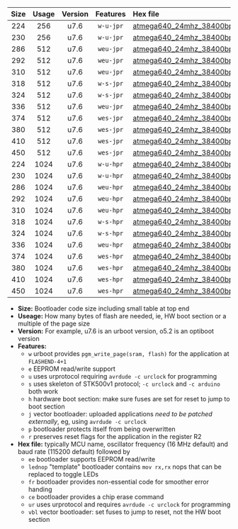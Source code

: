 |Size|Usage|Version|Features|Hex file|
|:-:|:-:|:-:|:-:|:--|
|224|256|u7.6|`w-u-jpr`|[atmega640_24mhz_38400bps_ur_vbl.hex](https://raw.githubusercontent.com/stefanrueger/urboot/main/atmega640_24mhz_38400bps_ur_vbl.hex)|
|230|256|u7.6|`w-u-jpr`|[atmega640_24mhz_38400bps_lednop_ur_vbl.hex](https://raw.githubusercontent.com/stefanrueger/urboot/main/atmega640_24mhz_38400bps_lednop_ur_vbl.hex)|
|286|512|u7.6|`weu-jpr`|[atmega640_24mhz_38400bps_ee_ur_vbl.hex](https://raw.githubusercontent.com/stefanrueger/urboot/main/atmega640_24mhz_38400bps_ee_ur_vbl.hex)|
|292|512|u7.6|`weu-jpr`|[atmega640_24mhz_38400bps_ee_lednop_ur_vbl.hex](https://raw.githubusercontent.com/stefanrueger/urboot/main/atmega640_24mhz_38400bps_ee_lednop_ur_vbl.hex)|
|310|512|u7.6|`weu-jpr`|[atmega640_24mhz_38400bps_ee_lednop_fr_ur_vbl.hex](https://raw.githubusercontent.com/stefanrueger/urboot/main/atmega640_24mhz_38400bps_ee_lednop_fr_ur_vbl.hex)|
|318|512|u7.6|`w-s-jpr`|[atmega640_24mhz_38400bps_vbl.hex](https://raw.githubusercontent.com/stefanrueger/urboot/main/atmega640_24mhz_38400bps_vbl.hex)|
|324|512|u7.6|`w-s-jpr`|[atmega640_24mhz_38400bps_lednop_vbl.hex](https://raw.githubusercontent.com/stefanrueger/urboot/main/atmega640_24mhz_38400bps_lednop_vbl.hex)|
|336|512|u7.6|`weu-jpr`|[atmega640_24mhz_38400bps_ee_lednop_fr_ce_ur_vbl.hex](https://raw.githubusercontent.com/stefanrueger/urboot/main/atmega640_24mhz_38400bps_ee_lednop_fr_ce_ur_vbl.hex)|
|374|512|u7.6|`wes-jpr`|[atmega640_24mhz_38400bps_ee_vbl.hex](https://raw.githubusercontent.com/stefanrueger/urboot/main/atmega640_24mhz_38400bps_ee_vbl.hex)|
|380|512|u7.6|`wes-jpr`|[atmega640_24mhz_38400bps_ee_lednop_vbl.hex](https://raw.githubusercontent.com/stefanrueger/urboot/main/atmega640_24mhz_38400bps_ee_lednop_vbl.hex)|
|410|512|u7.6|`wes-jpr`|[atmega640_24mhz_38400bps_ee_lednop_fr_vbl.hex](https://raw.githubusercontent.com/stefanrueger/urboot/main/atmega640_24mhz_38400bps_ee_lednop_fr_vbl.hex)|
|450|512|u7.6|`wes-jpr`|[atmega640_24mhz_38400bps_ee_lednop_fr_ce_vbl.hex](https://raw.githubusercontent.com/stefanrueger/urboot/main/atmega640_24mhz_38400bps_ee_lednop_fr_ce_vbl.hex)|
|224|1024|u7.6|`w-u-hpr`|[atmega640_24mhz_38400bps_ur.hex](https://raw.githubusercontent.com/stefanrueger/urboot/main/atmega640_24mhz_38400bps_ur.hex)|
|230|1024|u7.6|`w-u-hpr`|[atmega640_24mhz_38400bps_lednop_ur.hex](https://raw.githubusercontent.com/stefanrueger/urboot/main/atmega640_24mhz_38400bps_lednop_ur.hex)|
|286|1024|u7.6|`weu-hpr`|[atmega640_24mhz_38400bps_ee_ur.hex](https://raw.githubusercontent.com/stefanrueger/urboot/main/atmega640_24mhz_38400bps_ee_ur.hex)|
|292|1024|u7.6|`weu-hpr`|[atmega640_24mhz_38400bps_ee_lednop_ur.hex](https://raw.githubusercontent.com/stefanrueger/urboot/main/atmega640_24mhz_38400bps_ee_lednop_ur.hex)|
|310|1024|u7.6|`weu-hpr`|[atmega640_24mhz_38400bps_ee_lednop_fr_ur.hex](https://raw.githubusercontent.com/stefanrueger/urboot/main/atmega640_24mhz_38400bps_ee_lednop_fr_ur.hex)|
|318|1024|u7.6|`w-s-hpr`|[atmega640_24mhz_38400bps.hex](https://raw.githubusercontent.com/stefanrueger/urboot/main/atmega640_24mhz_38400bps.hex)|
|324|1024|u7.6|`w-s-hpr`|[atmega640_24mhz_38400bps_lednop.hex](https://raw.githubusercontent.com/stefanrueger/urboot/main/atmega640_24mhz_38400bps_lednop.hex)|
|336|1024|u7.6|`weu-hpr`|[atmega640_24mhz_38400bps_ee_lednop_fr_ce_ur.hex](https://raw.githubusercontent.com/stefanrueger/urboot/main/atmega640_24mhz_38400bps_ee_lednop_fr_ce_ur.hex)|
|374|1024|u7.6|`wes-hpr`|[atmega640_24mhz_38400bps_ee.hex](https://raw.githubusercontent.com/stefanrueger/urboot/main/atmega640_24mhz_38400bps_ee.hex)|
|380|1024|u7.6|`wes-hpr`|[atmega640_24mhz_38400bps_ee_lednop.hex](https://raw.githubusercontent.com/stefanrueger/urboot/main/atmega640_24mhz_38400bps_ee_lednop.hex)|
|410|1024|u7.6|`wes-hpr`|[atmega640_24mhz_38400bps_ee_lednop_fr.hex](https://raw.githubusercontent.com/stefanrueger/urboot/main/atmega640_24mhz_38400bps_ee_lednop_fr.hex)|
|450|1024|u7.6|`wes-hpr`|[atmega640_24mhz_38400bps_ee_lednop_fr_ce.hex](https://raw.githubusercontent.com/stefanrueger/urboot/main/atmega640_24mhz_38400bps_ee_lednop_fr_ce.hex)|

- **Size:** Bootloader code size including small table at top end
- **Useage:** How many bytes of flash are needed, ie, HW boot section or a multiple of the page size
- **Version:** For example, u7.6 is an urboot version, o5.2 is an optiboot version
- **Features:**
  + `w` urboot provides `pgm_write_page(sram, flash)` for the application at `FLASHEND-4+1`
  + `e` EEPROM read/write support
  + `u` uses urprotocol requiring `avrdude -c urclock` for programming
  + `s` uses skeleton of STK500v1 protocol; `-c urclock` and `-c arduino` both work
  + `h` hardware boot section: make sure fuses are set for reset to jump to boot section
  + `j` vector bootloader: uploaded applications *need to be patched externally*, eg, using `avrdude -c urclock`
  + `p` bootloader protects itself from being overwritten
  + `r` preserves reset flags for the application in the register R2
- **Hex file:** typically MCU name, oscillator frequency (16 MHz default) and baud rate (115200 default) followed by
  + `ee` bootloader supports EEPROM read/write
  + `lednop` "template" bootloader contains `mov rx,rx` nops that can be replaced to toggle LEDs
  + `fr` bootloader provides non-essential code for smoother error handing
  + `ce` bootloader provides a chip erase command
  + `ur` uses urprotocol and requires `avrdude -c urclock` for programming
  + `vbl` vector bootloader: set fuses to jump to reset, not the HW boot section
